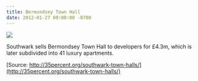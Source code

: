 ```yaml
---
title: Bermondsey Town Hall
date: 2012-01-27 00:00:00 -0700
---
```


![](https://media.onthemarket.com/properties/2337629/img_0_2_ls.jpg)


Southwark sells Bermondsey Town Hall to developers for £4.3m, which is later subdivided into 41 luxury apartments.


[Source: http://35percent.org/southwark-town-halls/](http://35percent.org/southwark-town-halls/)
